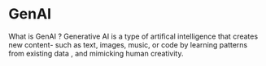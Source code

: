 # GenAI

What is GenAI ?
Generative AI is a type of artifical intelligence that creates new content- such as text, images, music,  or code
by learning patterns from existing data , and mimicking human creativity.
